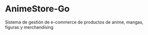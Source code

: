 # AnimeStore-Go
Sistema de gestión de e-commerce de productos de anime, mangas, figuras y merchandising
